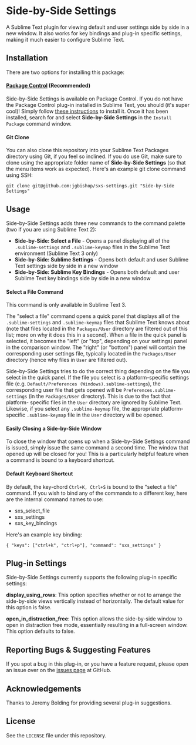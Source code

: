 # Side-by-Side Settings

A Sublime Text plugin for viewing default and user settings side by side in a
new window. It also works for key bindings and plug-in specific settings, making
it much easier to configure Sublime Text.

## Installation
There are two options for installing this package:

#### [Package Control](https://sublime.wbond.net/) (Recommended)
Side-by-Side Settings is available on Package Control. If you do not have the
Package Control plug-in installed in Sublime Text, you should (it's super cool)!
Simply follow [these instructions](https://sublime.wbond.net/installation) to
install it. Once it has been installed, search for and select  **Side-by-Side
Settings** in the `Install Package` command window.

#### Git Clone
You can also clone this repository into your Sublime Text Packages directory
using Git, if you feel so inclined. If you do use Git, make sure to clone using
the appropriate folder name of **Side-by-Side Settings** (so that the menu items
work as expected). Here's an example git clone command using SSH:

`git clone git@github.com:jgbishop/sxs-settings.git "Side-by-Side Settings"`

## Usage

Side-by-Side Settings adds three new commands to the command palette (two if you
are using Sublime Text 2):

* **Side-by-Side: Select a File** - Opens a panel displaying all of the `.sublime-settings` and `.sublime-keymap` files in the Sublime Text environment (Sublime Text 3 only)
* **Side-by-Side: Sublime Settings** - Opens both default and user Sublime Text settings side by side in a new window
* **Side-by-Side: Sublime Key Bindings** - Opens both default and user Sublime Text key bindings side by side in a new window

#### Select a File Command

This command is only available in Sublime Text 3.

The "select a file" command opens a quick panel that displays all of the 
`.sublime-settings` and `.sublime-keymap` files that Sublime Text knows about
(note that files located in the `Packages/User` directory are filtered out of
this list; more on why it does this in a second). When a file in the quick panel
is selected, it becomes the "left" (or "top", depending on your settings) panel
in the comparison window. The "right" (or "bottom") panel will contain the
corresponding user settings file, typically located in the `Packages/User`
directory (hence why files in `User` are filtered out).

Side-by-Side Settings tries to do the correct thing depending on the file you
select in the quick panel. If the file you select is a platform-specific
settings file (e.g. `Default/Preferences (Windows).sublime-settings`), the
corresponding user file that gets opened will be `Preferences.sublime-settings`
(in the `Packages/User` directory). This is due to the fact that platform-
specific files in the `User` directory are ignored by Sublime Text. Likewise, if
you select any `.sublime-keymap` file, the appropriate platform-specific
`.sublime-keymap` file in the `User` directory will be opened.

#### Easily Closing a Side-by-Side Window

To close the window that opens up when a Side-by-Side Settings command is
issued, simply issue the same command a second time. The window that opened up
will be closed for you! This is a particularly helpful feature when a command is
bound to a keyboard shortcut.

#### Default Keyboard Shortcut

By default, the key-chord `Ctrl+K, Ctrl+S` is bound to the "select a file"
command. If you wish to bind any of the commands to a different key, here are
the internal command names to use:

* sxs_select_file
* sxs_settings
* sxs_key_bindings

Here's an example key binding:

`{ "keys": ["ctrl+k", "ctrl+p"], "command": "sxs_settings" }`

## Plug-in Settings

Side-by-Side Settings currently supports the following plug-in specific 
settings:

**display_using_rows**: This option specifies whether or not to arrange the
side-by-side views vertically instead of horizontally. The default value for
this option is false.

**open_in_distraction_free**: This option allows the side-by-side window to open
in distraction free mode, essentially resulting in a full-screen window. This
option defaults to false.

## Reporting Bugs & Suggesting Features
If you spot a bug in this plug-in, or you have a feature request, please open an
issue over on the [issues page](https://github.com/jgbishop/sxs-settings/issues)
at GitHub.

## Acknowledgements
Thanks to Jeremy Bolding for providing several plug-in suggestions.

## License
See the `LICENSE` file under this repository.


